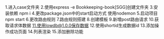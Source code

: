 1.进入case文件夹
2.使用express -e Bookkeeping-book[SGG]创建文件夹
3.安装依赖 npm i
4.更改package.json中的start启动方式 使用nodemon
5.启动项目 npm start
6.更改路由规则
7.路由规则搭建
8.创建模板
9.新增post路由请求
10.获取请求体数据
11.使用lowdb@1.0.0保存数据
12.使用shortid生成数据id
13.添加操作成功页面
14.列表渲染
15.添加删除功能